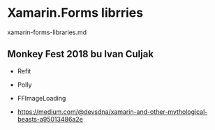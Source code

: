  
# Xamarin.Forms librries 

xamarin-forms-libraries.md

## Monkey Fest 2018 bu Ivan Culjak


*   Refit

*   Polly

*   FFImageLoading


 *  https://medium.com/@devsdna/xamarin-and-other-mythological-beasts-a95013486a2e

